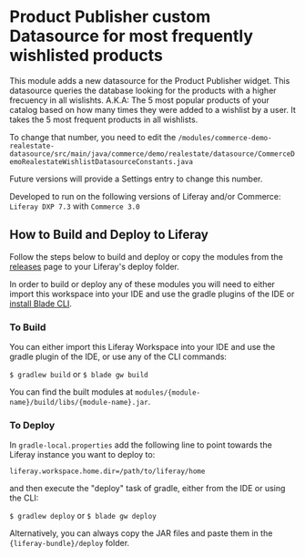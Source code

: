 # Product Publisher custom Datasource for most frequently wishlisted products

This module adds a new datasource for the Product Publisher widget.
This datasource queries the database looking for the products with a higher frecuency in all wislishts.
A.K.A: The 5 most popular products of your catalog based on how many times they were added to a wishlist by a user. 
It takes the 5 most frequent products in all wishlists.

To change that number, you need to edit the `/modules/commerce-demo-realestate-datasource/src/main/java/commerce/demo/realestate/datasource/CommerceDemoRealestateWishlistDatasourceConstants.java`

Future versions will provide a Settings entry to change this number.

Developed to run on the following versions of Liferay and/or Commerce: `Liferay DXP 7.3` with `Commerce 3.0`


## How to Build and Deploy to Liferay

Follow the steps below to build and deploy or copy the modules from the [releases](../../releases/latest) page to your Liferay's deploy folder.

In order to build or deploy any of these modules you will need to either import this workspace into your IDE and use the gradle plugins of the IDE or  [install Blade CLI](https://help.liferay.com/hc/en-us/articles/360028833852-Installing-Blade-CLI).

### To Build

You can either import this Liferay Workspace into your IDE and use the gradle plugin of the IDE, or use any of the CLI commands:

`$ gradlew build`
or
`$ blade gw build`

You can find the built modules at `modules/{module-name}/build/libs/{module-name}.jar`.

### To Deploy

In `gradle-local.properties` add the following line to point towards the Liferay instance you want to deploy to:
```
liferay.workspace.home.dir=/path/to/liferay/home
```
and then execute the "deploy" task of gradle, either from the IDE or using the CLI:

`$ gradlew deploy`
or
`$ blade gw deploy`

Alternatively, you can always copy the JAR files and paste them in the `{liferay-bundle}/deploy` folder.

